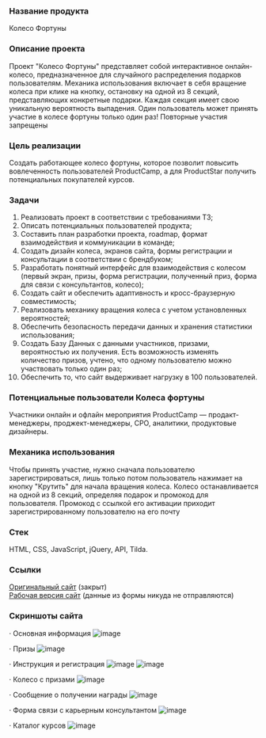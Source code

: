 ### Название продукта
Колесо Фортуны

### Описание проекта
Проект "Колесо Фортуны" представляет собой интерактивное онлайн-колесо, предназначенное для случайного распределения подарков пользователям.
Механика использования включает в себя вращение колеса при клике на кнопку, остановку на одной из 8 секций, представляющих конкретные подарки.
Каждая секция имеет свою уникальную вероятность выпадения. 
Один пользователь может принять участие в колесе фортуны только один раз! Повторные участия запрещены

### Цель реализации
Создать работающее колесо фортуны, которое позволит повысить вовлеченность пользователей ProductCamp, а для ProductStar получить потенциальных покупателей курсов. 

### Задачи
1. Реализовать проект в соответствии с требованиями ТЗ;
2. Описать потенциальных пользователей продукта;
3. Составить план разработки проекта, roadmap, формат взаимодействия и коммуникации в команде;
4. Создать дизайн колеса, экранов сайта, формы регистрации и консультации в соответствии с брендбуком;
5. Разработать понятный интерфейс для взаимодействия с колесом (первый экран, призы, форма регистрации, полученный приз, форма для связи с консультантов, колесо);
6. Создать сайт и обеспечить адаптивность и кросс-браузерную совместимость;
7. Реализовать механику вращения колеса с учетом установленных вероятностей;
8. Обеспечить безопасность передачи данных и хранения статистики использования;
9. Создать Базу Данных с данными участников, призами, вероятностью их получения. Есть возможность изменять количество призов, учтено, что одному пользователю можно участвовать только один раз;
10. Обеспечить то, что сайт выдерживает нагрузку в 100 пользователей.

### Потенциальные пользователи Колеса фортуны
Участники онлайн и офлайн мероприятия ProductCamp — продакт-менеджеры, проджект-менеджеры, CPO, аналитики, продуктовые дизайнеры.

### Механика использования
Чтобы принять участие, нужно сначала пользователю зарегистрироваться, лишь только потом пользователь нажимает на кнопку "Крутить" для начала вращения колеса.
Колесо останавливается на одной из 8 секций, определяя подарок и промокод для пользователя. 
Промокод с ссылкой его активации приходит зарегистрированному пользователю на его почту

### Стек
HTML, CSS, JavaScript, jQuery, API, Tilda.

### Ссылки
[Оригинальный сайт](https://micro.productstar.ru/fortune-wheel) (закрыт)  
[Рабочая версия сайт](https://masstik.github.io/fortune-wheel-public/) (данные из формы никуда не отправляются)  

### Скриншоты сайта
· Основная информация
![image](https://github.com/user-attachments/assets/1fb57b18-1f1e-46ef-8eb3-3a2e595ee4a7)

· Призы
![image](https://github.com/user-attachments/assets/7c481781-d832-47a8-9e89-d0d2e58e3ed9)

· Инструкция и регистрация
![image](https://github.com/user-attachments/assets/a7811e25-dc5a-436d-8aba-7be89bebd06c)
![image](https://github.com/user-attachments/assets/e41a2e6a-bc4f-4dd6-8327-9fc2966b5924)

· Колесо с призами
![image](https://github.com/user-attachments/assets/04f5de4e-e375-4178-be0a-0e5e661f8d5c)

· Сообщение о получении награды
![image](https://github.com/user-attachments/assets/9cd61f51-08df-47b9-a090-bd853d22c259)

· Форма связи с карьерным консультантом
![image](https://github.com/user-attachments/assets/d965a906-d51c-4f4f-8e83-d7a92341f2fc)

· Каталог курсов
![image](https://github.com/user-attachments/assets/e5193feb-73c9-46ad-bfd7-c0d3a76a4bc2)
